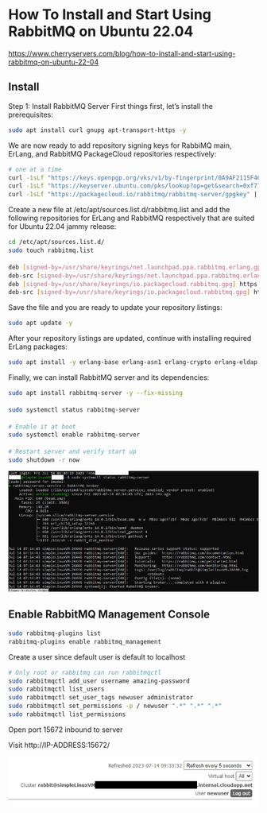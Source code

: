 # How To Install and Start Using RabbitMQ on Ubuntu 22.04

https://www.cherryservers.com/blog/how-to-install-and-start-using-rabbitmq-on-ubuntu-22-04

## Install

Step 1: Install RabbitMQ Server
First things first, let’s install the prerequisites:

```bash
sudo apt install curl gnupg apt-transport-https -y
```

We are now ready to add repository signing keys for RabbiMQ main, ErLang, and RabbitMQ PackageCloud repositories respectively:
```bash
# one at a time
curl -1sLf "https://keys.openpgp.org/vks/v1/by-fingerprint/0A9AF2115F4687BD29803A206B73A36E6026DFCA" | sudo gpg --dearmor | sudo tee /usr/share/keyrings/com.rabbitmq.team.gpg > /dev/null
curl -1sLf "https://keyserver.ubuntu.com/pks/lookup?op=get&search=0xf77f1eda57ebb1cc" | sudo gpg --dearmor | sudo tee /usr/share/keyrings/net.launchpad.ppa.rabbitmq.erlang.gpg > /dev/null
curl -1sLf "https://packagecloud.io/rabbitmq/rabbitmq-server/gpgkey" | sudo gpg --dearmor | sudo tee /usr/share/keyrings/io.packagecloud.rabbitmq.gpg > /dev/null

```

Create a new file at /etc/apt/sources.list.d/rabbitmq.list and add the following repositories for ErLang and RabbitMQ respectively 
that are suited for Ubuntu 22.04 jammy release:
```bash
cd /etc/apt/sources.list.d/
sudo touch rabbitmq.list

deb [signed-by=/usr/share/keyrings/net.launchpad.ppa.rabbitmq.erlang.gpg] http://ppa.launchpad.net/rabbitmq/rabbitmq-erlang/ubuntu jammy main
deb-src [signed-by=/usr/share/keyrings/net.launchpad.ppa.rabbitmq.erlang.gpg] http://ppa.launchpad.net/rabbitmq/rabbitmq-erlang/ubuntu jammy main
deb [signed-by=/usr/share/keyrings/io.packagecloud.rabbitmq.gpg] https://packagecloud.io/rabbitmq/rabbitmq-server/ubuntu/ jammy main
deb-src [signed-by=/usr/share/keyrings/io.packagecloud.rabbitmq.gpg] https://packagecloud.io/rabbitmq/rabbitmq-server/ubuntu/ jammy main

```
Save the file and you are ready to update your repository listings:
```bash
sudo apt update -y
```

After your repository listings are updated, continue with installing required ErLang packages:
```bash
sudo apt install -y erlang-base erlang-asn1 erlang-crypto erlang-eldap erlang-ftp erlang-inets erlang-mnesia erlang-os-mon erlang-parsetools erlang-public-key erlang-runtime-tools erlang-snmp erlang-ssl erlang-syntax-tools erlang-tftp erlang-tools erlang-xmerl
```

Finally, we can install RabbitMQ server and its dependencies:
```bash
sudo apt install rabbitmq-server -y --fix-missing

sudo systemctl status rabbitmq-server

# Enable it at boot
sudo systemctl enable rabbitmq-server

# Restart server and verify start up
sudo shutdown -r now
```
![RabbitMQ install](https://github.com/spawnmarvel/azure-automation/blob/main/images/rabbitmqinstall.jpg)

## Enable RabbitMQ Management Console

```bash
sudo rabbitmq-plugins list
rabbitmq-plugins enable rabbitmq_management
```

Create a user since default user is default to localhost

```bash
# Only root or rabbitmq can run rabbitmqctl
sudo rabbitmqctl add_user username amazing-password
sudo rabbitmqctl list_users
sudo rabbitmqctl set_user_tags newuser administrator
sudo rabbitmqctl set_permissions -p / newuser ".*" ".*" ".*"
sudo rabbitmqctl list_permissions

```

Open port 15672 inbound to server

Visit http://IP-ADDRESS:15672/

![RabbitMQ management](https://github.com/spawnmarvel/azure-automation/blob/main/images/rabbitmqmanagement.jpg)




